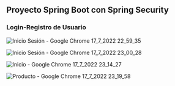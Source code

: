 ## Proyecto Spring Boot con Spring Security 
### Login-Registro de Usuario


![Inicio Sesión - Google Chrome 17_7_2022 22_59_35](https://user-images.githubusercontent.com/88462536/179437507-74f71696-1871-4f88-ba1b-7b0c0ba3c4ff.png)

![Inicio Sesión - Google Chrome 17_7_2022 23_00_28](https://user-images.githubusercontent.com/88462536/179437740-cb156415-c7aa-4425-a7b9-f48e78bfbe2b.png)

![Inicio - Google Chrome 17_7_2022 23_14_27](https://user-images.githubusercontent.com/88462536/179437553-42d63c79-f330-49fe-bef0-c6beb186e8e4.png)

![Producto - Google Chrome 17_7_2022 23_19_58](https://user-images.githubusercontent.com/88462536/179437572-739b203a-58fe-4e45-932d-1ff89b41d25a.png)


